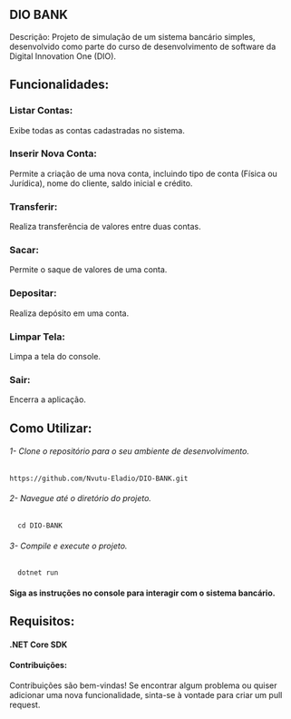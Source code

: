 ## DIO BANK

Descrição:
Projeto de simulação de um sistema bancário simples, desenvolvido como parte do curso de desenvolvimento de software da Digital Innovation One (DIO).

## Funcionalidades:

### Listar Contas:

Exibe todas as contas cadastradas no sistema.

### Inserir Nova Conta:

Permite a criação de uma nova conta, incluindo tipo de conta (Física ou Jurídica), nome do cliente, saldo inicial e crédito.

### Transferir:

Realiza transferência de valores entre duas contas.

### Sacar:

Permite o saque de valores de uma conta.

### Depositar:

Realiza depósito em uma conta.

### Limpar Tela:

Limpa a tela do console.

### Sair:

Encerra a aplicação.

## Como Utilizar:

###### 1- Clone o repositório para o seu ambiente de desenvolvimento.

```http
https://github.com/Nvutu-Eladio/DIO-BANK.git
```

###### 2- Navegue até o diretório do projeto.

```http
  cd DIO-BANK
```

###### 3- Compile e execute o projeto.

```http
  dotnet run
```

#### Siga as instruções no console para interagir com o sistema bancário.

## Requisitos:

#### .NET Core SDK

#### Contribuições:

Contribuições são bem-vindas! Se encontrar algum problema ou quiser adicionar uma nova funcionalidade, sinta-se à vontade para criar um pull request.

